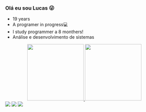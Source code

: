 ### Olá eu sou Lucas 😜
-  19 years
-  A programer in progress💻
-  I study programmer a 8 monthers!
-  Análise e desenvolvimento de sistemas



<div align="center">
  <a href="https://github.com/lucasfonsecapz">
  <img height="180em" src="https://github-readme-stats.vercel.app/api?username=lucasfonsecapz&show_icons=true&theme=dracula&include_all_commits=true&count_private=true"/>
  <img height="180em" src="https://github-readme-stats.vercel.app/api/top-langs/?username=lucasfonsecapz&layout=compact&langs_count=7&theme=dracula"/>
    
</div>
  
<div>
      <a href="https://www.linkedin.com/in/lucas-fonseca-3b2116243" target="_blank"><img src="https://img.shields.io/badge/-LinkedIn-%230077B5?style=for-the-badge&logo=linkedin&logoColor=white" target="_blank"></a>
 <a href = "mailto:contatolucasfonsecadev@gmail.com"><img src="https://img.shields.io/badge/-Gmail-%23333?style=for-the-badge&logo=gmail&logoColor=white" target="_blank"></a>
   <a href="https://instagram.com/lucasfonsecapz" target="_blank"><img src="https://img.shields.io/badge/-Instagram-%23E4405F?style=for-the-badge&logo=instagram&logoColor=white" target="_blank"></a
  </div>
  
   
    
